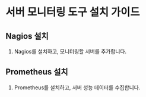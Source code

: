 # 서버 모니터링 도구 설치 가이드

## Nagios 설치
1. Nagios를 설치하고, 모니터링할 서버를 추가합니다.

## Prometheus 설치
1. Prometheus를 설치하고, 서버 성능 데이터를 수집합니다.
